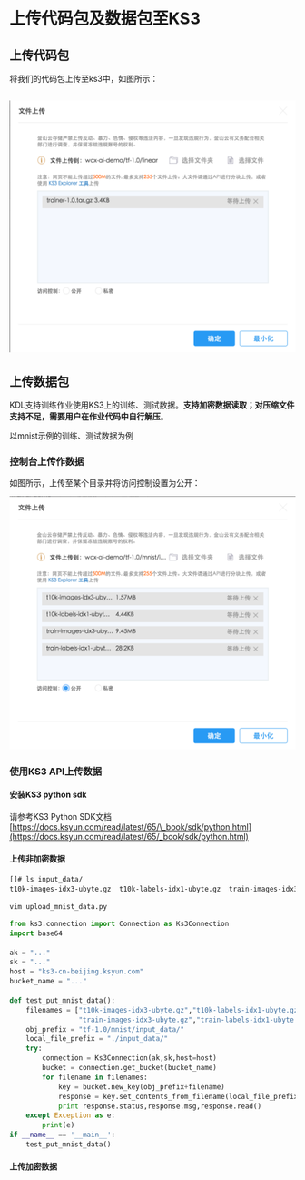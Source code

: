 # 上传代码包及数据包至KS3

## 上传代码包

将我们的代码包上传至ks3中，如图所示：

## ![](/assets/upload_code_pkg.png)

## 上传数据包

KDL支持训练作业使用KS3上的训练、测试数据。**支持加密数据读取；对压缩文件支持不足，需要用户在作业代码中自行解压**。

以mnist示例的训练、测试数据为例

### 控制台上传作数据

如图所示，上传至某个目录并将访问控制设置为公开：

![](/assets/upload_mnist_data.png)

### 使用KS3 API上传数据

#### 安装KS3 python sdk

请参考KS3 Python SDK文档[https://docs.ksyun.com/read/latest/65/\_book/sdk/python.html](https://docs.ksyun.com/read/latest/65/_book/sdk/python.html)

#### 上传非加密数据

```bash
[]# ls input_data/
t10k-images-idx3-ubyte.gz  t10k-labels-idx1-ubyte.gz  train-images-idx3-ubyte.gz  train-labels-idx1-ubyte.gz
```

```
vim upload_mnist_data.py
```

```py
from ks3.connection import Connection as Ks3Connection
import base64

ak = "..."
sk = "..." 
host = "ks3-cn-beijing.ksyun.com"
bucket_name = "..."

def test_put_mnist_data():
    filenames = ["t10k-images-idx3-ubyte.gz","t10k-labels-idx1-ubyte.gz",
                 "train-images-idx3-ubyte.gz","train-labels-idx1-ubyte.gz"]
    obj_prefix = "tf-1.0/mnist/input_data/"
    local_file_prefix = "./input_data/"
    try:
        connection = Ks3Connection(ak,sk,host=host)
        bucket = connection.get_bucket(bucket_name)
        for filename in filenames:
            key = bucket.new_key(obj_prefix+filename) 
            response = key.set_contents_from_filename(local_file_prefix+filename)
            print response.status,response.msg,response.read() 
    except Exception as e:
        print(e)
if __name__ == '__main__':
    test_put_mnist_data()
```

#### 

#### 上传加密数据



